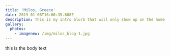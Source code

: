 ```yaml
---
title: 'Milos, Greece'
date: 2019-01-08T16:00:35.688Z
description: This is my intro blurb that will only show up on the home page.
gallery:
  photos:
    - imagenew: /img/milos_blog-1.jpg
---
```

this is the body text
